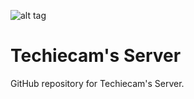 ![alt tag](http://i.imgur.com/C4NHY.png)

# Techiecam's Server

GitHub repository for Techiecam's Server.
